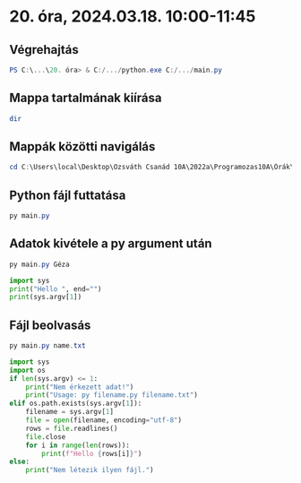 # 20. óra, 2024.03.18. 10:00-11:45

## Végrehajtás

```Powershell
PS C:\...\20. óra> & C:/.../python.exe C:/.../main.py
```

## Mappa tartalmának kiírása

```Powershell
dir
```

## Mappák közötti navigálás

```Powershell
cd C:\Users\local\Desktop\Ozsváth Csanád 10A\2022a\Programozas10A\Órák\20. óra
```

## Python fájl futtatása

```Powershell
py main.py
```

## Adatok kivétele a py argument után

```Powershell
py main.py Géza
```

```Python
import sys
print("Hello ", end="")
print(sys.argv[1])
```

## Fájl beolvasás

```Powershell
py main.py name.txt
```

```Python
import sys
import os
if len(sys.argv) <= 1:
    print("Nem érkezett adat!")
    print("Usage: py filename.py filename.txt")
elif os.path.exists(sys.argv[1]):
    filename = sys.argv[1]
    file = open(filename, encoding="utf-8")
    rows = file.readlines()
    file.close
    for i in range(len(rows)):
        print(f"Hello {rows[i]}")
else:
    print("Nem létezik ilyen fájl.")
```
